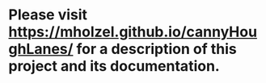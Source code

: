 # Please visit https://mholzel.github.io/cannyHoughLanes/ for a description of this project and its documentation.
